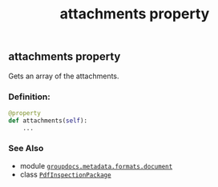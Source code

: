 ﻿---
title: attachments property
second_title: GroupDocs.Metadata for Python via .NET API References
description: 
type: docs
url: /python-net/groupdocs.metadata.formats.document/pdfinspectionpackage/attachments/
is_root: false
weight: 160
---

## attachments property


Gets an array of the attachments.
### Definition:
```python
@property
def attachments(self):
    ...
```

### See Also
* module [`groupdocs.metadata.formats.document`](../../)
* class [`PdfInspectionPackage`](/metadata/python-net/groupdocs.metadata.formats.document/pdfinspectionpackage)
